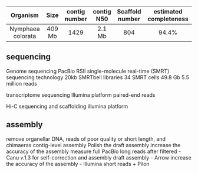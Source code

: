 | Organism | Size | contig<br>number | contig<br>N50 | Scaffold<br>number | estimated completeness | 
| :------------: | :------------: |  :------------: | :------------: | :------------: | :------------: | 
|Nymphaea colorata|409 Mb| 1429 | 2.1 Mb| 804 | 94.4%

## sequencing
Genome sequencing
PacBio RSII single-molecule real-time (SMRT) sequencing technology
20kb SMRTbell libraries
34 SMRT cells
49.8 Gb 5.5 million reads

transcriptome sequencing 
Illumina platform 
paired-end reads

Hi-C sequencing and scaffolding 
illumina platform

## assembly
remove organellar DNA, reads of poor quality or short length, and chimaeras 
contig-level assembly 
Polish the draft assembly
increase the accuracy of the assembly
measure 
full PacBio long reads after filtered - Canu v.1.3 for self-correction and assembly 
draft assembly - Arrow
increase the accuracy of the assembly - Illumina short reads + Pilon

<!--stackedit_data:
eyJoaXN0b3J5IjpbOTg1MjU1MzY0LC0zNDI4MTQ1MDEsMTAzOD
k3Nzc3MSwyMDM0MzAwMTk0LC03MjYyODExMDEsNjMzNTE1MjEw
LDEzNTYxODQyNTEsLTE1MzQyNzIxODEsMTQ5NTEwNTQyMCwtMj
AzNzUyNzQyLC0xNTA0MzM0MTEzLC02NDY0ODU0MzEsNDk3ODE4
ODEwXX0=
-->